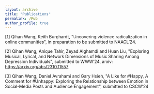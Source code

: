 ```yaml
---
layout: archive
title: "Publications"
permalink: /Pub
author_profile: true
---
```


[1] Qihan Wang, Keith Burghardt, "Uncovering violence radicalization in online communities", in preparation to be submitted to NAACL’24.

[2] Qihan Wang, Anique Tahir, Zeyad Alghamdi and Huan Liu, "Exploring Musical, Lyrical, and Network Dimensions of Music Sharing Among Depression Individuals", submitted to WWW’24, arxiv: https://arxiv.org/abs/2310.11557

[3] Qihan Wang, Daniel Avrahami and Gary Hsieh, "A Like for #Happy, A Comment for #Unhappy: Exploring the Relationship between Emotion in Social-Media Posts and Audience Engagement", submitted to CSCW’24

